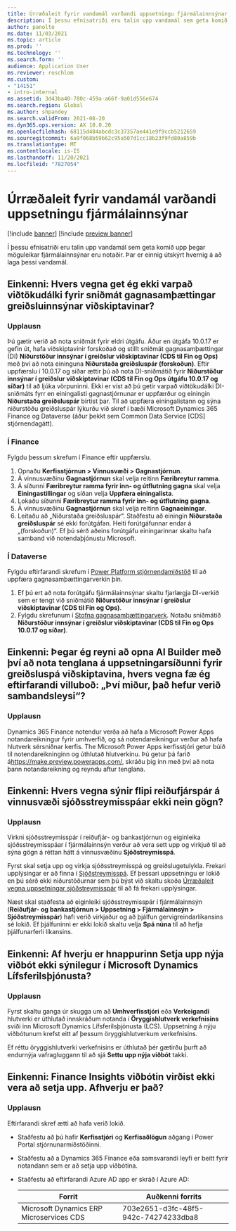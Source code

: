```yaml
---
title: Úrræðaleit fyrir vandamál varðandi uppsetningu fjármálainnsýnar
description: Í þessu efnisatriði eru talin upp vandamál sem geta komið upp þegar möguleikar fjármálainnsýnar eru notaðir. Þar er einnig útskýrt hvernig á að laga þessi vandamál.
author: panolte
ms.date: 11/03/2021
ms.topic: article
ms.prod: ''
ms.technology: ''
ms.search.form: ''
audience: Application User
ms.reviewer: roschlom
ms.custom:
- "14151"
- intro-internal
ms.assetid: 3d43ba40-780c-459a-a66f-9a01d556e674
ms.search.region: Global
ms.author: shpandey
ms.search.validFrom: 2021-08-20
ms.dyn365.ops.version: AX 10.0.20
ms.openlocfilehash: 68115d484abcdc3c37357ae441e9f9ccb5212659
ms.sourcegitcommit: 6a9f068b59b62c95a507d1cc18b23f9fd80a859b
ms.translationtype: MT
ms.contentlocale: is-IS
ms.lasthandoff: 11/20/2021
ms.locfileid: "7827054"
---
```

# <a name="troubleshoot-finance-insights-setup-issues"></a>Úrræðaleit fyrir vandamál varðandi uppsetningu fjármálainnsýnar

[!include [banner](../includes/banner.md)]
[!include [preview banner](../includes/preview-banner.md)]

Í þessu efnisatriði eru talin upp vandamál sem geta komið upp þegar möguleikar fjármálainnsýnar eru notaðir. Þar er einnig útskýrt hvernig á að laga þessi vandamál.

## <a name="symptom-why-cant-i-map-the-customer-payment-insights-data-integration-template-destination-column"></a>Einkenni: Hvers vegna get ég ekki varpað viðtökudálki fyrir sniðmát gagnasamþættingar greiðsluinnsýnar viðskiptavinar?

### <a name="resolution"></a>Upplausn

Þú gætir verið að nota sniðmát fyrir eldri útgáfu. Áður en útgáfa 10.0.17 er gefin út, hafa viðskiptavinir forskoðað og stillt sniðmát gagnasamþættingar (DI) **Niðurstöður innsýnar í greiðslur viðskiptavinar (CDS til Fin og Ops)** með því að nota eininguna **Niðurstaða greiðsluspár (forskoðun)**. Eftir uppfærslu í 10.0.17 og síðar ættir þú að nota DI-sniðmátið fyrir **Niðurstöður innsýnar í greiðslur viðskiptavinar (CDS til Fin og Ops útgáfu 10.0.17 og síðar)** til að ljúka vörpuninni. Ekki er víst að þú getir varpað viðtökudálki DI-sniðmáts fyrr en einingalisti gagnastjórnunar er uppfærður og einingin **Niðurstaða greiðsluspár** birtist þar. Til að uppfæra einingalistann og sýna niðurstöðu greiðsluspár lýkurðu við skref í bæði Microsoft Dynamics 365 Finance og Dataverse (áður þekkt sem Common Data Service \[CDS\] stjórnendagátt).

### <a name="in-finance"></a>Í Finance

Fylgdu þessum skrefum í Finance eftir uppfærslu.

1. Opnaðu **Kerfisstjórnun \> Vinnusvæði \> Gagnastjórnun**.
2. Á vinnusvæðinu **Gagnastjórnun** skal velja reitinn **Færibreytur ramma**.
3. Á síðunni **Færibreytur ramma fyrir inn- og útflutning gagna** skal velja **Einingastillingar** og síðan velja **Uppfæra einingalista**.
4. Lokaðu síðunni **Færibreytur ramma fyrir inn- og útflutning gagna**.
5. Á vinnusvæðinu **Gagnastjórnun** skal velja reitinn **Gagnaeiningar**.
6. Leitaðu að „Niðurstaða greiðsluspár“. Staðfestu að einingin **Niðurstaða greiðsluspár** sé ekki forútgáfan. Heiti forútgáfunnar endar á „(forskoðun)“. Ef þú sérð aðeins forútgáfu einingarinnar skaltu hafa samband við notendaþjónustu Microsoft.

### <a name="in-dataverse"></a>Í Dataverse

Fylgdu eftirfarandi skrefum í [Power Platform stjórnendamiðstöð](https://admin.powerplatform.microsoft.com/environments) til að uppfæra gagnasamþættingarverkin þín.

1. Ef þú ert að nota forútgáfu fjármálainnsýnar skaltu fjarlægja DI-verkið sem er tengt við sniðmátið **Niðurstöður innsýnar í greiðslur viðskiptavinar (CDS til Fin og Ops)**.
2. Fylgdu skrefunum í [Stofna gagnasamþættingarverk](create-data-integrate-project.md). Notaðu sniðmátið **Niðurstöður innsýnar í greiðslur viðskiptavinar (CDS til Fin og Ops 10.0.17 og síðar)**.

## <a name="symptom-when-i-try-to-open-ai-builder-by-using-the-links-on-the-customer-payment-predictions-setup-page-why-do-i-receive-the-following-error-message-sorry-theres-been-a-disconnect"></a>Einkenni: Þegar ég reyni að opna AI Builder með því að nota tenglana á uppsetningarsíðunni fyrir greiðsluspá viðskiptavina, hvers vegna fæ ég eftirfarandi villuboð: „Því miður, það hefur verið sambandsleysi“?

### <a name="resolution"></a>Upplausn

Dynamics 365 Finance notendur verða að hafa a Microsoft Power Apps notandareikningur fyrir umhverfið, og sá notendareikningur verður að hafa hlutverk sérsniðnar kerfis. The Microsoft Power Apps kerfisstjóri getur búið til notendareikninginn og úthlutað hlutverkinu. Þú getur þá farið á<https://make.preview.powerapps.com/>, skráðu þig inn með því að nota þann notandareikning og reyndu aftur tenglana.

## <a name="symptom-why-doesnt-the-cash-forecast-tab-in-the-cash-flow-forecast-workspace-show-any-data"></a>Einkenni: Hvers vegna sýnir flipi reiðufjárspár á vinnusvæði sjóðsstreymisspáar ekki nein gögn?

### <a name="resolution"></a>Upplausn

Virkni sjóðsstreymisspár í reiðufjár- og bankastjórnun og eiginleika sjóðsstreymisspáar í fjármálainnsýn verður að vera sett upp og virkjuð til að sýna gögn á réttan hátt á vinnusvæðinu **Sjóðstreymisspá**.

Fyrst skal setja upp og virkja sjóðsstreymisspá og greiðslugetulykla. Frekari upplýsingar er að finna í [Sjóðstreymisspá](../cash-bank-management/cash-flow-forecasting.md). Ef þessari uppsetningu er lokið en þú sérð ekki niðurstöðurnar sem þú býst við skaltu skoða [Úrræðaleit vegna uppsetningar sjóðstreymisspár](../cash-bank-management/cash-flow-forecasting-tsg.md) til að fá frekari upplýsingar.

Næst skal staðfesta að eiginleiki sjóðsstreymisspár í fjármálainnsýn (**Reiðufjár- og bankastjórnun \> Uppsetning \> Fjármálainnsýn \> Sjóðstreymisspár**) hafi verið virkjaður og að þjálfun gervigreindarlíkansins sé lokið. Ef þjálfuninni er ekki lokið skaltu velja **Spá núna** til að hefja þjálfunarferli líkansins.

## <a name="symptom-why-isnt-the-install-a-new-add-in-button-visible-in-microsoft-dynamics-lifecycle-services"></a>Einkenni: Af hverju er hnappurinn Setja upp nýja viðbót ekki sýnilegur í Microsoft Dynamics Lífsferilsþjónusta?

### <a name="resolution"></a>Upplausn

Fyrst skaltu ganga úr skugga um að **Umhverfisstjóri** eða **Verkeigandi** hlutverki er úthlutað innskráðum notanda í **Öryggishlutverk verkefnisins** sviði inn Microsoft Dynamics Lífsferilsþjónusta (LCS). Uppsetning á nýju viðbótunum krefst eitt af þessum öryggishlutverkum verkefnisins.

Ef réttu öryggishlutverki verkefnisins er úthlutað þér gætirðu þurft að endurnýja vafragluggann til að sjá **Settu upp nýja viðbót** takki.

## <a name="symptom-the-finance-insights-add-in-doesnt-seem-to-be-installing-why-is-that"></a>Einkenni: Finance Insights viðbótin virðist ekki vera að setja upp. Afhverju er það?

### <a name="resolution"></a>Upplausn

Eftirfarandi skref ætti að hafa verið lokið.

- Staðfestu að þú hafir **Kerfisstjóri** og **Kerfisaðlögun** aðgang í Power Portal stjórnunarmiðstöðinni.
- Staðfestu að a Dynamics 365 Finance eða samsvarandi leyfi er beitt fyrir notandann sem er að setja upp viðbótina.
- Staðfestu að eftirfarandi Azure AD app er skráð í Azure AD: 

  | Forrit                  | Auðkenni forrits           |
  | ---------------------------- | ---------------- |
  | Microsoft Dynamics ERP Microservices CDS | 703e2651-d3fc-48f5-942c-74274233dba8 | 
  

